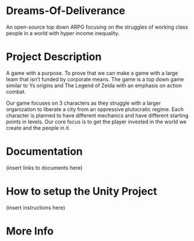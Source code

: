 # Dreams-Of-Deliverance

An open-source top down ARPG focusing on the struggles of working class people in a world with hyper income inequality.

# Project Description
A game with a purpose. To prove that we can make a game with a large team that isn’t funded by corporate means. The game is a top down game similar to Ys origins and The Legend of Zelda with an emphasis on action combat.    

Our game focuses on 3 characters as they struggle with a larger organization to liberate a city from an oppressive plutocratic regime. Each character is planned to have different mechanics and have different starting points in levels.  Our core focus is to get the player invested in the world we create and the people in it.

# Documentation

(insert links to documents here)
  
# How to setup the Unity Project

(insert instructions here)

# More Info